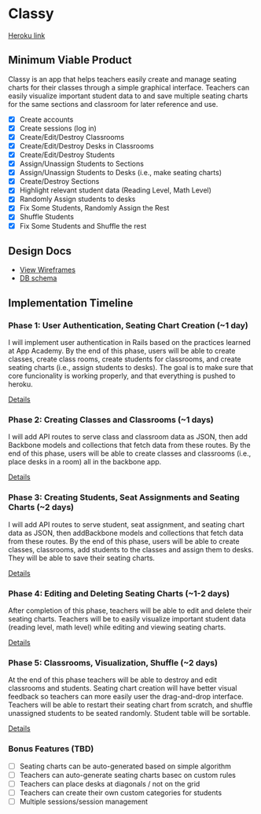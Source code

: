# Classy

[Heroku link][heroku]

[heroku]: www.classy-classroom.com

## Minimum Viable Product

Classy is an app that helps teachers easily create and manage
seating charts for their classes through a simple graphical
interface. Teachers can easily visualize important student data to
and save multiple seating charts for the same sections and classroom
for later reference and use.

<!-- This is a Markdown checklist. Use it to keep track of your progress! -->

- [X] Create accounts
- [X] Create sessions (log in)
- [X] Create/Edit/Destroy Classrooms
- [X] Create/Edit/Destroy Desks in Classrooms
- [X] Create/Edit/Destroy Students
- [X] Assign/Unassign Students to Sections
- [X] Assign/Unassign Students to Desks (i.e., make seating charts)
- [X] Create/Destroy Sections
- [X] Highlight relevant student data (Reading Level, Math Level)
- [X] Randomly Assign students to desks
- [X] Fix Some Students, Randomly Assign the Rest
- [X] Shuffle Students
- [X] Fix Some Students and Shuffle the rest

## Design Docs
* [View Wireframes][views]
* [DB schema][schema]

[views]: ./docs/views.md
[schema]: ./docs/schema.md

## Implementation Timeline

### Phase 1: User Authentication, Seating Chart Creation (~1 day)
I will implement user authentication in Rails based on the practices learned at
App Academy. By the end of this phase, users will be able to create classes, 
create class rooms, create students for classrooms, and create seating charts
(i.e., assign students to desks). The goal is to make sure that core funcionality
is working properly, and that everything is pushed to heroku.

[Details][phase-one]

### Phase 2: Creating Classes and Classrooms (~1 days)
I will add API routes to serve class and classroom data as JSON, then add
Backbone models and collections that fetch data from these routes. By the end
of this phase, users will be able to create classes and classrooms (i.e.,
place desks in a room) all in the backbone app. 

[Details][phase-two]

### Phase 3: Creating Students, Seat Assignments and Seating Charts (~2 days)
I will add API routes to serve student, seat assignment, and seating chart
data as JSON, then addBackbone models and collections that fetch data from
these routes. By the end of this phase, users will be able to create classes,
classrooms, add students to the classes and assign them to desks. They will
be able to save their seating charts.

[Details][phase-three]

### Phase 4: Editing and Deleting Seating Charts (~1-2 days)
After completion of this phase, teachers will be able to edit and delete
their seating charts. Teachers will be to easily visualize important student
data (reading level, math level) while editing and viewing seating charts. 

[Details][phase-four]

### Phase 5: Classrooms, Visualization, Shuffle (~2 days)
At the end of this phase teachers will be able to destroy and edit classrooms and
students. Seating chart creation will have better visual feedback so teachers
can more easily user the drag-and-drop interface. Teachers will be able to restart
their seating chart from scratch, and shuffle unassigned students to be seated
randomly. Student table will be sortable.

[Details][phase-five]

### Bonus Features (TBD)
- [ ] Seating charts can be auto-generated based on simple algorithm
- [ ] Teachers can auto-generate seating charts basec on custom rules
- [ ] Teachers can place desks at diagonals / not on the grid
- [ ] Teachers can create their own custom categories for students
- [ ] Multiple sessions/session management

[phase-one]: ./docs/phases/phase1.md
[phase-two]: ./docs/phases/phase2.md
[phase-three]: ./docs/phases/phase3.md
[phase-four]: ./docs/phases/phase4.md
[phase-five]: ./docs/phases/phase5.md

